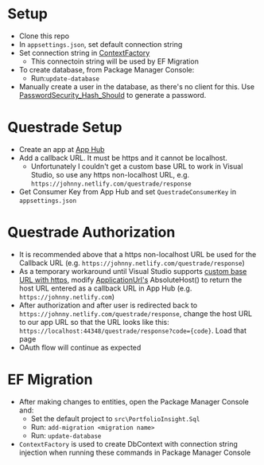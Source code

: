 # Setup
* Clone this repo
* In `appsettings.json`, set default connection string
* Set connection string in [ContextFactory](https://github.com/johnnyoshika/portfolioinsight/blob/master/src/PortfolioInsight.Sql/ContextFactory.cs)
  * This connectoin string will be used by EF Migration
* To create database, from Package Manager Console:
  * Run:`update-database`
* Manually create a user in the database, as there's no client for this. Use [PasswordSecurity_Hash_Should](https://github.com/johnnyoshika/portfolioinsight/blob/master/test/PortfolioInsight.Domain.Tests/Security/PasswordSecurity_Hash_Should.cs) to generate a password.

# Questrade Setup
* Create an app at [App Hub](https://login.questrade.com/APIAccess/UserApps.aspx)
* Add a callback URL. It must be https and it cannot be localhost.
  * Unfortunately I couldn't get a custom base URL to work in Visual Studio, so use any https non-localhost URL, e.g. `https://johnny.netlify.com/questrade/response`
* Get Consumer Key from App Hub and set `QuestradeConsumerKey` in `appsettings.json`

# Questrade Authorization
* It is recommended above that a https non-localhost URL be used for the Callback URL (e.g. `https://johnny.netlify.com/questrade/response`)
* As a temporary workaround until Visual Studio supports [custom base URL with https](https://stackoverflow.com/q/55433429/188740), modify [ApplicationUrl's](https://github.com/johnnyoshika/portfolioinsight/blob/master/src/PortfolioInsight.Web/Http/ApplicationUrl.cs) AbsoluteHost() to return the host URL entered as a callback URL in App Hub (e.g. `https://johnny.netlify.com`)
* After authorization and after user is redirected back to `https://johnny.netlify.com/questrade/response`, change the host URL to our app URL so that the URL looks like this: `https://localhost:44348/questrade/response?code={code}`. Load that page
* OAuth flow will continue as expected

# EF Migration
* After making changes to entities, open the Package Manager Console and:
  * Set the default project to `src\PortfolioInsight.Sql`
  * Run: `add-migration <migration name>`
  * Run: `update-database`
* `ContextFactory` is used to create DbContext with connection string injection when running these commands in Package Manager Console